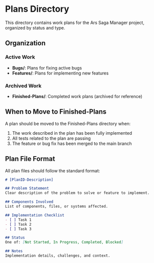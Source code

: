 # Plans Directory

This directory contains work plans for the Ars Saga Manager project, organized by status and type.

## Organization

### Active Work
- **Bugs/**: Plans for fixing active bugs
- **Features/**: Plans for implementing new features

### Archived Work
- **Finished-Plans/**: Completed work plans (archived for reference)

## When to Move to Finished-Plans

A plan should be moved to the Finished-Plans directory when:
1. The work described in the plan has been fully implemented
2. All tests related to the plan are passing
3. The feature or bug fix has been merged to the main branch

## Plan File Format

All plan files should follow the standard format:

```markdown
# [PlanID-Description]

## Problem Statement
Clear description of the problem to solve or feature to implement.

## Components Involved
List of components, files, or systems affected.

## Implementation Checklist
- [ ] Task 1
- [ ] Task 2
- [ ] Task 3

## Status
One of: [Not Started, In Progress, Completed, Blocked]

## Notes
Implementation details, challenges, and context.
```